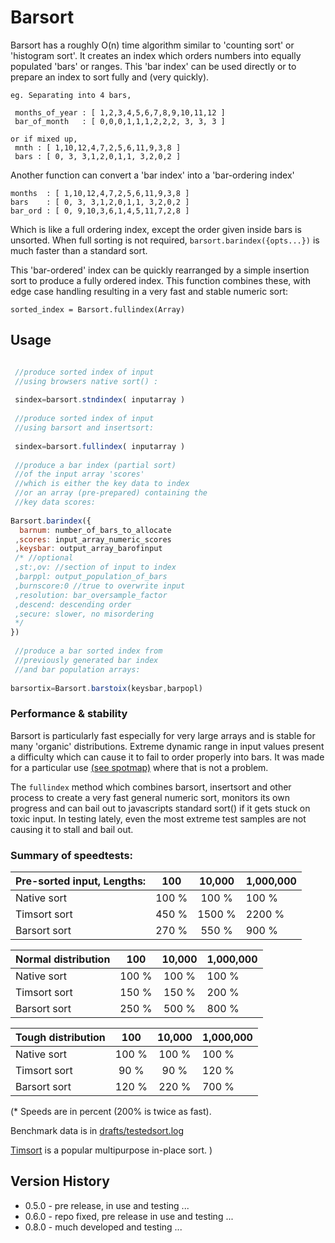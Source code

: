 Barsort
=======

Barsort has a roughly O(n) time algorithm similar to 'counting sort' or 'histogram sort'. 
It creates an index which orders numbers into equally populated 'bars' or ranges. 
This 'bar index' can be used directly or to prepare an index to sort fully and (very quickly).

```
eg. Separating into 4 bars,

 months_of_year : [ 1,2,3,4,5,6,7,8,9,10,11,12 ]   
 bar_of_month   : [ 0,0,0,1,1,1,2,2,2, 3, 3, 3 ]

or if mixed up,
 mnth : [ 1,10,12,4,7,2,5,6,11,9,3,8 ]
 bars : [ 0, 3, 3,1,2,0,1,1, 3,2,0,2 ]
```

Another function can convert a 'bar index' into a 'bar-ordering index'
```
months  : [ 1,10,12,4,7,2,5,6,11,9,3,8 ]
bars    : [ 0, 3, 3,1,2,0,1,1, 3,2,0,2 ]
bar_ord : [ 0, 9,10,3,6,1,4,5,11,7,2,8 ]
```
Which is like a full ordering index, except the order given inside bars
is unsorted. When full sorting is not required, `barsort.barindex({opts...})` is
much faster than a standard sort.

This 'bar-ordered' index can be quickly rearranged by a simple insertion sort to produce a fully ordered index. This function combines these, with edge case handling resulting in a very fast and stable numeric sort:

`sorted_index = Barsort.fullindex(Array)`


Usage
-----
```javascript 

 //produce sorted index of input
 //using browsers native sort() :
 
 sindex=barsort.stndindex( inputarray ) 
 
 //produce sorted index of input
 //using barsort and insertsort:
 
 sindex=barsort.fullindex( inputarray ) 
                                       
 //produce a bar index (partial sort)
 //of the input array 'scores'
 //which is either the key data to index
 //or an array (pre-prepared) containing the 
 //key data scores:
 
Barsort.barindex({
  barnum: number_of_bars_to_allocate
 ,scores: input_array_numeric_scores 
 ,keysbar: output_array_barofinput
 /* //optional
 ,st:,ov: //section of input to index
 ,barppl: output_population_of_bars
 ,burnscore:0 //true to overwrite input 
 ,resolution: bar_oversample_factor
 ,descend: descending order
 ,secure: slower, no misordering
 */
})
  
 //produce a bar sorted index from
 //previously generated bar index 
 //and bar population arrays:
 
barsortix=Barsort.barstoix(keysbar,barpopl)

```	

### Performance & stability

Barsort is particularly fast especially for very large arrays and is stable for many 'organic' distributions. Extreme dynamic range in input values present a difficulty which can cause it to fail to order properly into bars. It was made for a particular use [(see spotmap)](https://github.com/strainer/fancy/wiki/spotmap) where that is not a problem. 

The `fullindex` method which combines barsort, insertsort and other process to create a very fast general numeric sort, monitors its own progress and can bail out to javascripts standard sort() if it gets stuck on toxic input. In testing lately, even the most extreme test samples are not causing it to stall and bail out.

### Summary of speedtests:

Pre-sorted input, Lengths: |     100   |    10,000   | 1,000,000
 :-------------- | :-------: | :---------: | :----------
Native sort      |    100 %  |    100 %    |    100 %
Timsort sort     |    450 %  |   1500 %    |   2200 %
Barsort sort     |    270 %  |    550 %    |    900 %

Normal distribution |     100   |    10,000   | 1,000,000
 :-------------- | :-------: | :---------: | :----------
Native sort      |    100 %  |    100 %    | 100 %
Timsort sort     |    150 %  |    150 %    | 200 %
Barsort sort     |    250 %  |    500 %    | 800 %

Tough distribution |     100   |    10,000   | 1,000,000   
:-------------- | :-------: | :---------: | :----------
Native sort     |     100 % |    100 %    |    100 %
Timsort sort    |      90 % |     90 %    |    120 %
Barsort sort    |     120 % |    220 %    |    700 %


(* Speeds are in percent (200% is twice as fast).
 
 Benchmark data is in [drafts/testedsort.log](drafts/testedsort.log)
   
 [Timsort](https://github.com/mziccard/node-timsort) is a popular multipurpose in-place sort.
)


Version History
---------------
* 0.5.0 - pre release, in use and testing ...
* 0.6.0 - repo fixed, pre release in use and testing ...
* 0.8.0 - much developed and testing ...